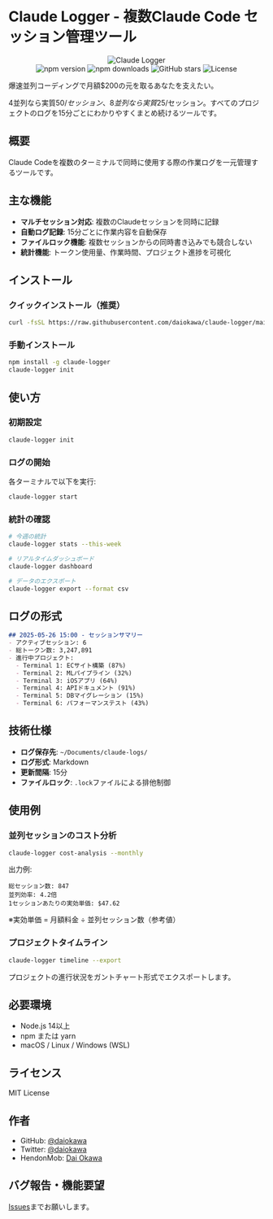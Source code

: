 # Claude Logger - 複数Claude Code セッション管理ツール

<p align="center">
  <img src="https://img.shields.io/badge/Claude-Logger-blue?style=for-the-badge&logo=data:image/svg+xml;base64,PHN2ZyB3aWR0aD0iMjQiIGhlaWdodD0iMjQiIHZpZXdCb3g9IjAgMCAyNCAyNCIgZmlsbD0ibm9uZSIgeG1sbnM9Imh0dHA6Ly93d3cudzMub3JnLzIwMDAvc3ZnIj4KPHBhdGggZD0iTTEyIDJDNi40OCAyIDIgNi40OCAyIDEyUzYuNDggMjIgMTIgMjJTMjIgMTcuNTIgMjIgMTJTMTcuNTIgMiAxMiAyWk0xMiAyMEM3LjU4IDIwIDQgMTYuNDIgNCAxMlM3LjU4IDQgMTIgNFMyMCA3LjU4IDIwIDEyUzE2LjQyIDIwIDEyIDIwWiIgZmlsbD0iIzAwMDAwMCIvPgo8cGF0aCBkPSJNOCA4SDE2VjEwSDhWOFoiIGZpbGw9IiMwMDAwMDAiLz4KPHBhdGggZD0iTTggMTJIMTZWMTRIOFYxMloiIGZpbGw9IiMwMDAwMDAiLz4KPC9zdmc+" alt="Claude Logger">
  <br>
  <img src="https://img.shields.io/npm/v/claude-logger?style=flat-square" alt="npm version">
  <img src="https://img.shields.io/npm/dm/claude-logger?style=flat-square" alt="npm downloads">
  <img src="https://img.shields.io/github/stars/daiokawa/claude-logger?style=flat-square" alt="GitHub stars">
  <img src="https://img.shields.io/github/license/daiokawa/claude-logger?style=flat-square" alt="License">
</p>

爆速並列コーディングで月額$200の元を取るあなたを支えたい。

4並列なら実質$50/セッション、8並列なら実質$25/セッション。すべてのプロジェクトのログを15分ごとにわかりやすくまとめ続けるツールです。

## 概要

Claude Codeを複数のターミナルで同時に使用する際の作業ログを一元管理するツールです。

## 主な機能

- **マルチセッション対応**: 複数のClaudeセッションを同時に記録
- **自動ログ記録**: 15分ごとに作業内容を自動保存
- **ファイルロック機能**: 複数セッションからの同時書き込みでも競合しない
- **統計機能**: トークン使用量、作業時間、プロジェクト進捗を可視化

## インストール

### クイックインストール（推奨）

```bash
curl -fsSL https://raw.githubusercontent.com/daiokawa/claude-logger/main/install.sh | bash
```

### 手動インストール

```bash
npm install -g claude-logger
claude-logger init
```

## 使い方

### 初期設定

```bash
claude-logger init
```

### ログの開始

各ターミナルで以下を実行:

```bash
claude-logger start
```

### 統計の確認

```bash
# 今週の統計
claude-logger stats --this-week

# リアルタイムダッシュボード
claude-logger dashboard

# データのエクスポート
claude-logger export --format csv
```

## ログの形式

```markdown
## 2025-05-26 15:00 - セッションサマリー
- アクティブセッション: 6
- 総トークン数: 3,247,891
- 進行中プロジェクト: 
  - Terminal 1: ECサイト構築 (87%)
  - Terminal 2: MLパイプライン (32%)
  - Terminal 3: iOSアプリ (64%)
  - Terminal 4: APIドキュメント (91%)
  - Terminal 5: DBマイグレーション (15%)
  - Terminal 6: パフォーマンステスト (43%)
```

## 技術仕様

- **ログ保存先**: `~/Documents/claude-logs/`
- **ログ形式**: Markdown
- **更新間隔**: 15分
- **ファイルロック**: `.lock`ファイルによる排他制御

## 使用例

### 並列セッションのコスト分析

```bash
claude-logger cost-analysis --monthly
```

出力例:
```
総セッション数: 847
並列効率: 4.2倍
1セッションあたりの実効単価: $47.62
```

※実効単価 = 月額料金 ÷ 並列セッション数（参考値）

### プロジェクトタイムライン

```bash
claude-logger timeline --export
```

プロジェクトの進行状況をガントチャート形式でエクスポートします。

## 必要環境

- Node.js 14以上
- npm または yarn
- macOS / Linux / Windows (WSL)

## ライセンス

MIT License

## 作者

- GitHub: [@daiokawa](https://github.com/daiokawa)
- Twitter: [@daiokawa](https://twitter.com/daiokawa)
- HendonMob: [Dai Okawa](https://pokerdb.thehendonmob.com/player.php?a=r&n=560516)

## バグ報告・機能要望

[Issues](https://github.com/daiokawa/claude-logger/issues)までお願いします。